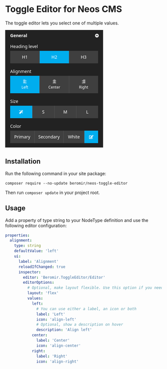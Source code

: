# Toggle Editor for Neos CMS

The toggle editor lets you select one of multiple values.

![Example of the toggle editor in the Neos CMS backend](./docs/images/editor-example.png)

## Installation

Run the following command in your site package:

```
composer require --no-update beromir/neos-toggle-editor
```

Then run `composer update` in your project root.

## Usage

Add a property of type string to your NodeType definition and use the following editor configuration:

```yaml
properties:
  alignment:
    type: string
    defaultValue: 'left'
    ui:
      label: 'Alignment'
      reloadIfChanged: true
      inspector:
        editor: 'Beromir.ToggleEditor/Editor'
        editorOptions:
          # Optional, make layout flexible. Use this option if you need more space. Default: 'grid'
          layout: 'flex'
          values:
            left:
              # You can use either a label, an icon or both
              label: 'Left'
              icon: 'align-left'
              # Optional, show a description on hover
              description: 'Align left'
            center:
              label: 'Center'
              icon: 'align-center'
            right:
              label: 'Right'
              icon: 'align-right'
```
